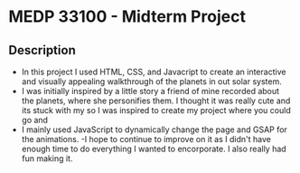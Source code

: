 # MEDP 33100 - Midterm Project

## Description
- In this project I used HTML, CSS, and Javacript to create an interactive and visually appealing walkthrough of the planets in out solar system. 
- I was initially inspired by a little story a friend of mine recorded about the planets, where she personifies them. I thought it was really cute and its stuck with my so I was inspired to create my project where you could go and 
- I mainly used JavaScript to dynamically change the page and GSAP for the animations.
-I hope to continue to improve on it as I didn't have enough time to do everything I wanted to encorporate. I also really had fun making it.